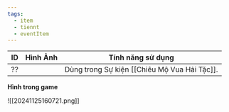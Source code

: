 ```yaml
---
tags:
  - item
  - tiennt
  - eventItem
---
```


| ID  | Hình Ảnh | Tính năng sử dụng                            |
| --- | -------- | -------------------------------------------- |
| ??  |          | Dùng trong Sự kiện [[Chiêu Mộ Vua Hải Tặc]]. |
**Hình trong game**

![[20241125160721.png]]



